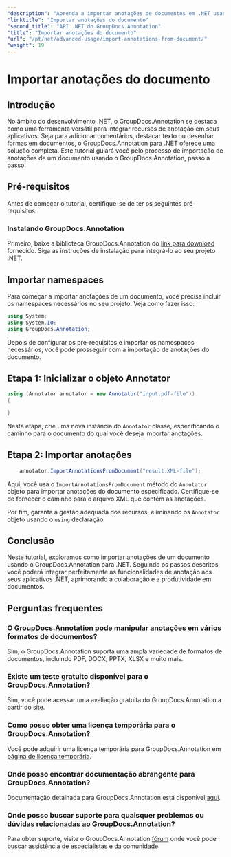 ```yaml
---
"description": "Aprenda a importar anotações de documentos em .NET usando GroupDocs.Annotation. Siga nosso tutorial passo a passo para uma integração perfeita."
"linktitle": "Importar anotações do documento"
"second_title": "API .NET do GroupDocs.Annotation"
"title": "Importar anotações do documento"
"url": "/pt/net/advanced-usage/import-annotations-from-document/"
"weight": 19
---
```


# Importar anotações do documento

## Introdução
No âmbito do desenvolvimento .NET, o GroupDocs.Annotation se destaca como uma ferramenta versátil para integrar recursos de anotação em seus aplicativos. Seja para adicionar comentários, destacar texto ou desenhar formas em documentos, o GroupDocs.Annotation para .NET oferece uma solução completa. Este tutorial guiará você pelo processo de importação de anotações de um documento usando o GroupDocs.Annotation, passo a passo.
## Pré-requisitos
Antes de começar o tutorial, certifique-se de ter os seguintes pré-requisitos:
### Instalando GroupDocs.Annotation
Primeiro, baixe a biblioteca GroupDocs.Annotation do [link para download](https://releases.groupdocs.com/annotation/net/) fornecido. Siga as instruções de instalação para integrá-lo ao seu projeto .NET.

## Importar namespaces
Para começar a importar anotações de um documento, você precisa incluir os namespaces necessários no seu projeto. Veja como fazer isso:

```csharp
using System;
using System.IO;
using GroupDocs.Annotation;
```

Depois de configurar os pré-requisitos e importar os namespaces necessários, você pode prosseguir com a importação de anotações do documento.
## Etapa 1: Inicializar o objeto Annotator
```csharp
using (Annotator annotator = new Annotator("input.pdf-file"))
{

}
```
Nesta etapa, crie uma nova instância do `Annotator` classe, especificando o caminho para o documento do qual você deseja importar anotações.
## Etapa 2: Importar anotações
```csharp
	annotator.ImportAnnotationsFromDocument("result.XML-file");
```
Aqui, você usa o `ImportAnnotationsFromDocument` método do `Annotator` objeto para importar anotações do documento especificado. Certifique-se de fornecer o caminho para o arquivo XML que contém as anotações.

Por fim, garanta a gestão adequada dos recursos, eliminando os `Annotator` objeto usando o `using` declaração.

## Conclusão
Neste tutorial, exploramos como importar anotações de um documento usando o GroupDocs.Annotation para .NET. Seguindo os passos descritos, você poderá integrar perfeitamente as funcionalidades de anotação aos seus aplicativos .NET, aprimorando a colaboração e a produtividade em documentos.
## Perguntas frequentes
### O GroupDocs.Annotation pode manipular anotações em vários formatos de documentos?
Sim, o GroupDocs.Annotation suporta uma ampla variedade de formatos de documentos, incluindo PDF, DOCX, PPTX, XLSX e muito mais.
### Existe um teste gratuito disponível para o GroupDocs.Annotation?
Sim, você pode acessar uma avaliação gratuita do GroupDocs.Annotation a partir do [site](https://releases.groupdocs.com/).
### Como posso obter uma licença temporária para o GroupDocs.Annotation?
Você pode adquirir uma licença temporária para GroupDocs.Annotation em [página de licença temporária](https://purchase.groupdocs.com/temporary-license/).
### Onde posso encontrar documentação abrangente para GroupDocs.Annotation?
Documentação detalhada para GroupDocs.Annotation está disponível [aqui](https://tutorials.groupdocs.com/annotation/net/).
### Onde posso buscar suporte para quaisquer problemas ou dúvidas relacionadas ao GroupDocs.Annotation?
Para obter suporte, visite o GroupDocs.Annotation [fórum](https://forum.groupdocs.com/c/annotation/10) onde você pode buscar assistência de especialistas e da comunidade.